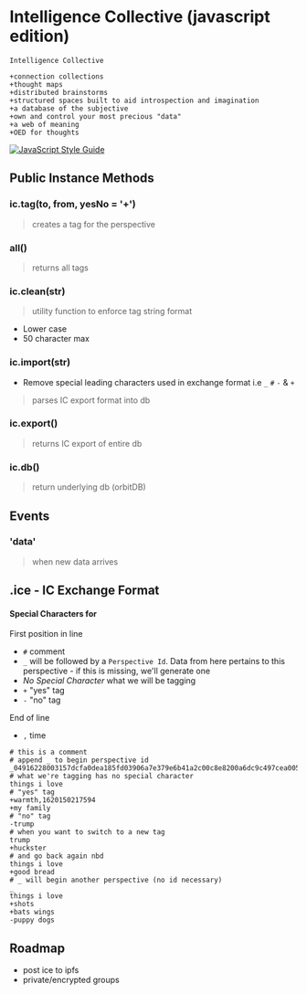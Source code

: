 # Intelligence Collective (javascript edition) 

```
Intelligence Collective

+connection collections
+thought maps
+distributed brainstorms
+structured spaces built to aid introspection and imagination
+a database of the subjective
+own and control your most precious "data"
+a web of meaning
+OED for thoughts
```

[![JavaScript Style Guide](https://img.shields.io/badge/code_style-standard-brightgreen.svg)](https://standardjs.com)

## Public Instance Methods

### ic.tag(to, from, yesNo = '+')
> creates a tag for the perspective

### all()
> returns all tags

### ic.clean(str)
> utility function to enforce tag string format

* Lower case
* 50 character max

### ic.import(str)
* Remove special leading characters used in exchange format i.e `_` `#` `-` & `+`
> parses IC export format into db

### ic.export()
> returns IC export of entire db

### ic.db()
> return underlying db (orbitDB)

## Events

### 'data'
> when new data arrives


## .ice - IC Exchange Format

#### Special Characters for 

First position in line

* `#` comment
* `_` will be followed by a `Perspective Id`. Data from here pertains to this perspective - if this is missing, we'll generate one
* *No Special Character* what we will be tagging
* `+` "yes" tag
* `-` "no" tag

End of line

* `,` time


```
# this is a comment
# append _ to begin perspective id
_04916228003157dcfa0dea185fd03906a7e379e6b41a2c00c8e8200a6dc9c497cea0053387a1194d526b48d9f3f5f8448080aca756de8351c2589dc4a9a881014b
# what we're tagging has no special character
things i love
# "yes" tag
+warmth,1620150217594
+my family
# "no" tag
-trump
# when you want to switch to a new tag
trump
+huckster
# and go back again nbd
things i love
+good bread
# _ will begin another perspective (no id necessary)
_
things i love
+shots
+bats wings
-puppy dogs

```

## Roadmap

* post ice to ipfs
* private/encrypted groups
